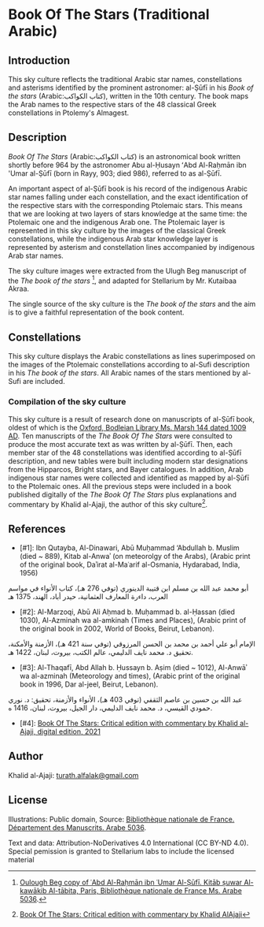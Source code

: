 # Book Of The Stars (Traditional Arabic)

## Introduction
This sky culture reflects the traditional Arabic star names, constellations and asterisms identified by the prominent astronomer: al-Ṣūfī in his _Book of the stars_ (Arabic:كتاب الكواكب), written in the 10th century. The book maps the Arab names to the respective stars of the 48 classical Greek constellations in Ptolemy's Almagest.

## Description
_Book Of The Stars_ (Arabic:كتاب الكواكب) is an astronomical book written shortly before 964 by the astronomer Abu al-Ḥusayn ʻAbd Al-Raḥmān ibn 'Umar al-Ṣūfī (born in Rayy, 903; died 986), referred to as al-Ṣūfī.

An important aspect of al-Ṣūfī book is his record of the indigenous Arabic star names falling under each constellation, and the exact identification of the respective stars with the corresponding Ptolemaic stars. This means that we are looking at two layers of stars knowledge at the same time: the Ptolemaic one and the indigenous Arab one. The Ptolemaic layer is represented in this sky culture by the images of the classical Greek constellations, while the indigenous Arab star knowledge layer is represented by asterism and constellation lines accompanied by indigenous Arab star names.

The sky culture images were extracted from the Ulugh Beg manuscript of the _The book of the stars_ [^1], and adapted for Stellarium by Mr. Kutaibaa Akraa.

The single source of the sky culture is the _The book of the stars_ and the aim is to give a faithful representation of the book content.

## Constellations
This sky culture displays the Arabic constellations as lines superimposed on the images of the Ptolemaic constellations according to al-Sufi description in his _The book of the stars_. All Arabic names of the stars mentioned by al-Sufi are included.

### Compilation of the sky culture
This sky culture is a result of research done on manuscripts of al-Ṣūfī book, oldest of which is the [Oxford, Bodleian Library Ms. Marsh 144 dated 1009 AD](https://iiif.bodleian.ox.ac.uk/iiif/viewer/c1caa84c-f6d2-483f-9eb4-2439cccdc801#?c=0&m=0&s=0&cv=25&r=0&xywh=-4815%2C-378%2C14782%2C7535).
Ten manuscripts of the _The Book Of The Stars_ were consulted to produce the most accurate text as was written by al-Ṣūfī. Then, each member star of the 48 constellations was identified according to al-Ṣūfī description, and new tables were built including modern star designations from the Hipparcos, Bright stars, and Bayer catalogues. In addition, Arab indigenous star names were collected and identified as mapped by al-Ṣūfī to the Ptolemaic ones. All the previous steps were included in a book published digitally of the _The Book Of The Stars_ plus explanations and commentary by Khalid al-Ajaji, the author of this sky culture[^2].

## References
- [#1]: Ibn Qutayba, Al-Dinawari, Abū Muḥammad ‘Abdullah b. Muslim (died ~ 889), Kitab al-Anwaʾ (on meteorolgy of the Arabs), (Arabic print of the original book, Daʾirat al-Maʿarif al-Osmania, Hydarabad, India, 1956)

أبو محمد عبد الله بن مسلم ابن قتيبة الدينوري (توفي 276 هـ)، كتاب الأنواء في مواسم العرب، داءرة المعارف العثمانية، حيدر أباد، الهند، 1375 هـ

- [#2]: Al-Marzoqi, Abū Ali Aḥmad b. Muḥammad b. al-Ḥassan (died 1030), Al-Azminah wa al-amkinah (Times and Places), (Arabic print of the original book in 2002, World of Books, Beirut, Lebanon).

الإمام أبو علي أحمد بن محمد بن الحسن المرزوقي (توفي سنة 421 هـ)، الأزمنة والأمكنة، تحقيق د. محمد نايف الدليمي، عالم الكتب، بيروت، لبنان، 1422 هـ.

- [#3]: Al-Thaqafī, Abd Allah b. Ḥussayn b. Aṣim (died ~ 1012), Al-Anwāʾ wa al-azminah (Meteorology and times), (Arabic print of the original book in 1996, Dar al-jeel, Beirut, Lebanon).

عبد الله بن حسين بن عاصم الثقفي (توفي 403 هـ)، الأنواء والأزمنة، تحقيق: د. نوري حمودي القيسي، د. محمد نايف الدليمي، دار الجيل، بيروت، لبنان، 1416 ه.

- [#4]: [Book Of The Stars: Critical edition with commentary by Khalid al-Ajaji, digital edition, 2021](https://drive.google.com/drive/folders/1s6JXzftwjMQ5rgZoGE3718EtBLBZtjzr?usp=sharing)


## Author
Khalid al-Ajaji: turath.alfalak@gmail.com

## License
Illustrations: Public domain, Source: [Bibliothèque nationale de France. Département des Manuscrits. Arabe 5036](https://gallica.bnf.fr/ark:/12148/btv1b60006156.r=.langEN).

Text and data: Attribution-NoDerivatives 4.0 International (CC BY-ND 4.0).
Special pemission is granted to Stellarium labs to include the licensed material 

[^1]: [Oulough Beg copy of ʿAbd Al-Raḥmān ibn ʿUmar Al-Ṣūfī. Kitāb ṣuwar Al-kawākib Al-ṯābita, Paris, Bibliothèque nationale de France Ms. Arabe 5036](https://gallica.bnf.fr/ark:/12148/btv1b60006156.r=.langEN).
[^2]: [Book Of The Stars: Critical edition with commentary by Khalid AlAjaji](https://drive.google.com/drive/folders/1s6JXzftwjMQ5rgZoGE3718EtBLBZtjzr?usp=sharing)
